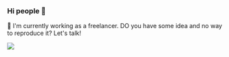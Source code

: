### Hi people 👋

🔭  I'm currently working as a freelancer. DO you have some idea and no way to reproduce it? Let's talk!

<img align="center" src="https://github-readme-stats.vercel.app/api?username=Krato&show_icons=true&theme=tokyonight&count_private=true&custom_title=My Github stats for this year" />
